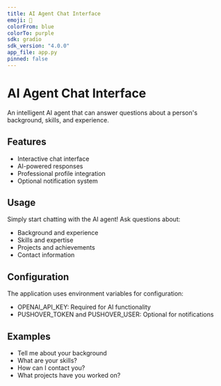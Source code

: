 ```yaml
---
title: AI Agent Chat Interface
emoji: 🤖
colorFrom: blue
colorTo: purple
sdk: gradio
sdk_version: "4.0.0"
app_file: app.py
pinned: false
---
```


# AI Agent Chat Interface

An intelligent AI agent that can answer questions about a person's background, skills, and experience.

## Features

- Interactive chat interface
- AI-powered responses
- Professional profile integration
- Optional notification system

## Usage

Simply start chatting with the AI agent! Ask questions about:
- Background and experience
- Skills and expertise
- Projects and achievements
- Contact information

## Configuration

The application uses environment variables for configuration:
- OPENAI_API_KEY: Required for AI functionality
- PUSHOVER_TOKEN and PUSHOVER_USER: Optional for notifications

## Examples

- Tell me about your background
- What are your skills?
- How can I contact you?
- What projects have you worked on?